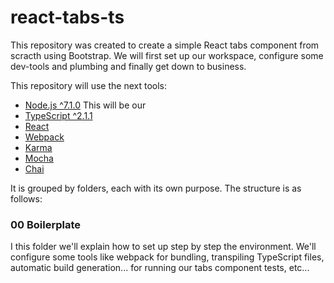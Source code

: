 # react-tabs-ts
This repository was created to create a simple React tabs component from scracth using Bootstrap.
We will first set up our workspace, configure some dev-tools and plumbing and finally get down to business.

This repository will use the next tools:
- [Node.js ^7.1.0](https://nodejs.org) This will be our 
- [TypeScript ^2.1.1](https://www.typescriptlang.org)
- [React](https://facebook.github.io/react)
- [Webpack](https://webpack.github.io)
- [Karma](https://karma-runner.github.io)
- [Mocha](https://mochajs.org)
- [Chai](http://chaijs.com)

It is grouped by folders, each with its own purpose. The structure is as follows:

### 00 Boilerplate
I this folder we'll explain how to set up  step by step the environment. We'll configure some tools like 
webpack for bundling, transpiling TypeScript files, automatic build generation...
 for running our tabs component tests, etc...